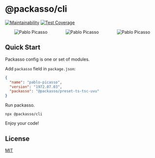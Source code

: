 # @packasso/cli

[![Maintainability](https://api.codeclimate.com/v1/badges/aaced5b2261f8a59b7cd/maintainability)](https://codeclimate.com/github/qiwi/packasso/maintainability)
[![Test Coverage](https://api.codeclimate.com/v1/badges/aaced5b2261f8a59b7cd/test_coverage)](https://codeclimate.com/github/qiwi/packasso/test_coverage)

<div style="display: flex; flex-wrap: nowrap; align-content: space-between;">
  <div style="flex-grow: 1; text-align: center;">
    <img style="max-height: 300px; max-width: 250px; object-fit: cover; vertical-align: bottom;" alt="Pablo Picasso" src="https://raw.githubusercontent.com/qiwi/packasso/docs-and-license/pablo-picasso-self-portrait-1972-06-30.jpg" />
  </div>
  <div style="flex-grow: 1; text-align: center;">
    <img style="max-height: 300px; max-width: 250px; object-fit: cover; vertical-align: bottom;" alt="Pablo Picasso" src="https://raw.githubusercontent.com/qiwi/packasso/docs-and-license/pablo-picasso-self-portrait-1972-07-02.jpg" />
  </div>
  <div style="flex-grow: 1; text-align: center;">
    <img style="max-height: 300px; max-width: 250px; object-fit: cover; vertical-align: bottom;" alt="Pablo Picasso" src="https://raw.githubusercontent.com/qiwi/packasso/docs-and-license/pablo-picasso-self-portrait-1972-07-03.jpg" />
  </div>
</div>

## Quick Start

Packasso config is one or set of modules.

Add `packasso` field in `package.json`:

```json
{
  "name": "pablo-picasso",
  "version": "1972.07.03",
  "packasso": "@packasso/preset-ts-tsc-uvu"
}
```

Run packasso.

```shell
npx @packasso/cli
```

Enjoy your code!

## License

[MIT](./LICENSE)
